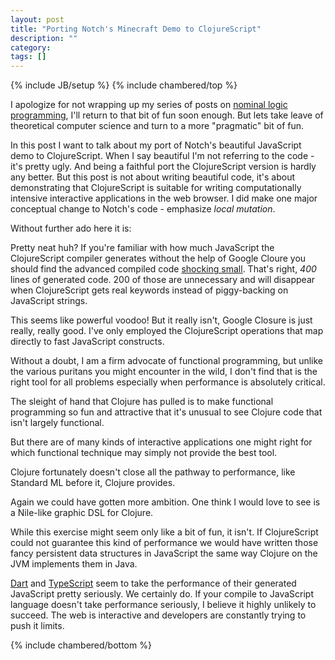```yaml
---
layout: post
title: "Porting Notch's Minecraft Demo to ClojureScript"
description: ""
category: 
tags: []
---
```

{% include JB/setup %}
{% include chambered/top %}

I apologize for not wrapping up my series of posts on
[nominal logic programming](http://arxiv.org/abs/cs/0609062), I'll
return to that bit of fun soon enough. But lets take leave of
theoretical computer science and turn to a more "pragmatic" bit of
fun.

In this post I want to talk about my port of Notch's beautiful
JavaScript demo to ClojureScript. When I say beautiful I'm not
referring to the code - it's pretty ugly. And being a faithful port
the ClojureScript version is hardly any better. But this post is not
about writing beautiful code, it's about demonstrating that
ClojureScript is suitable for writing computationally intensive
interactive applications in the web browser. I did make one major
conceptual change to Notch's code - emphasize *local mutation*.

Without further ado here it is:

<!-- <div style="text-align: center"> -->
<!--     <canvas id="game" width="424" height="240"></canvas> -->
<!-- </div> -->

Pretty neat huh? If you're familiar with how much JavaScript the
ClojureScript compiler generates without the help of Google Cloure you
should find the advanced compiled code
[shocking small](/assets/js/chambered.js). That's right, *400* lines
of generated code. 200 of those are unnecessary and will disappear
when ClojureScript gets real keywords instead of piggy-backing on
JavaScript strings.

This seems like powerful voodoo! But it really isn't, Google Closure
is just really, really good. I've only employed the ClojureScript
operations that map directly to fast JavaScript constructs.

Without a doubt, I am a firm advocate of functional programming, but
unlike the various puritans you might encounter in the wild, I don't
find that is the right tool for all problems especially when
performance is absolutely critical.

The sleight of hand that Clojure has pulled is to make functional
programming so fun and attractive that it's unusual to see Clojure
code that isn't largely functional.

But there are of many kinds of interactive applications one might
right for which functional technique may simply not provide the best
tool.

Clojure fortunately doesn't close all the pathway to performance, like
Standard ML before it, Clojure provides.

Again we could have gotten more ambition. One think I would love to
see is a Nile-like graphic DSL for Clojure.

While this exercise might seem only like a bit of fun, it isn't. If
ClojureScript could not guarantee this kind of performance we would
have written those fancy persistent data structures in JavaScript the
same way Clojure on the JVM implements them in Java.

[Dart](http:/dartlang.org) and [TypeScript](http://typescript.org)
seem to take the performance of their generated JavaScript pretty
seriously. We certainly do. If your compile to JavaScript language doesn't
take performance seriously, I believe it highly unlikely to
succeed. The web is interactive and developers are constantly trying
to push it limits.

{% include chambered/bottom %}
